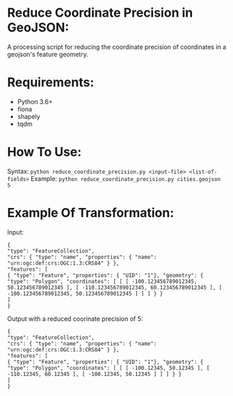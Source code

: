 # Reduce Coordinate Precision in GeoJSON:
A processing script for reducing the coordinate precision of coordinates in a geojson's feature geometry. 

# Requirements:

* Python 3.6+
* fiona
* shapely
* tqdm 

# How To Use:
Syntax: `python reduce_coordinate_precision.py <input-file> <list-of-fields>`
Example: `python reduce_coordinate_precision.py cities.geojson 5`

# Example Of Transformation:

Input:
```
{
"type": "FeatureCollection",
"crs": { "type": "name", "properties": { "name": "urn:ogc:def:crs:OGC:1.3:CRS84" } },
"features": [
{ "type": "Feature", "properties": { "UID": "1"}, "geometry": { "type": "Polygon", "coordinates": [ [ [ -100.123456789012345, 50.123456789012345 ], [ -110.123456789012345, 60.123456789012345 ], [ -100.123456789012345, 50.123456789012345 ] ] ] } }
]
}
```

Output with a reduced coorinate precision of 5:
```
{
"type": "FeatureCollection",
"crs": { "type": "name", "properties": { "name": "urn:ogc:def:crs:OGC:1.3:CRS84" } },
"features": [
{ "type": "Feature", "properties": { "UID": "1"}, "geometry": { "type": "Polygon", "coordinates": [ [ [ -100.12345, 50.12345 ], [ -110.12345, 60.12345 ], [ -100.12345, 50.12345 ] ] ] } }
]
}
```

